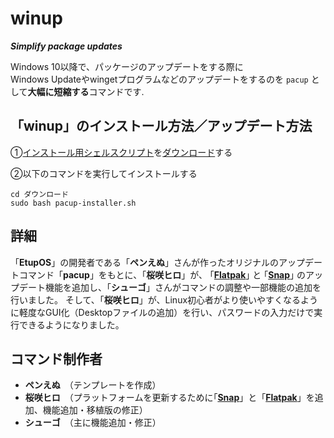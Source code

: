 # winup
***Simplify package updates***

Windows 10以降で、パッケージのアップデートをする際に  
Windows Updateやwingetプログラムなどのアップデートをするのを `pacup` として**大幅に短縮する**コマンドです.

## 「winup」のインストール方法／アップデート方法
①[インストール用シェルスクリプト](https://dl.dropboxusercontent.com/s/2lutkal30bnq3rx/pacup-installer.sh?dl=1)を[ダウンロード](https://dl.dropboxusercontent.com/s/2lutkal30bnq3rx/pacup-installer.sh?dl=1)する

②以下のコマンドを実行してインストールする
```
cd ダウンロード
sudo bash pacup-installer.sh
```

## 詳細
「**EtupOS**」の開発者である「**ペンえぬ**」さんが作ったオリジナルのアップデートコマンド「**pacup**」をもとに、「**桜咲ヒロ**」が、 ｢[**Flatpak**](https://flatpak.org)｣ と ｢[**Snap**](https://snapcraft.io)｣ のアップデート機能を追加し、「**シューゴ**」さんがコマンドの調整や一部機能の追加を行いました。
そして、「**桜咲ヒロ**」が、Linux初心者がより使いやすくなるように軽度なGUI化（Desktopファイルの追加）を行い、パスワードの入力だけで実行できるようになりました。

## コマンド制作者
- **ペンえぬ**　（テンプレートを作成）
- **桜咲ヒロ**　（プラットフォームを更新するために｢[**Snap**](https://snapcraft.io)」と「[**Flatpak**](https://flatpak.org)」を追加、機能追加・移植版の修正）
- **シューゴ**　（主に機能追加・修正）
